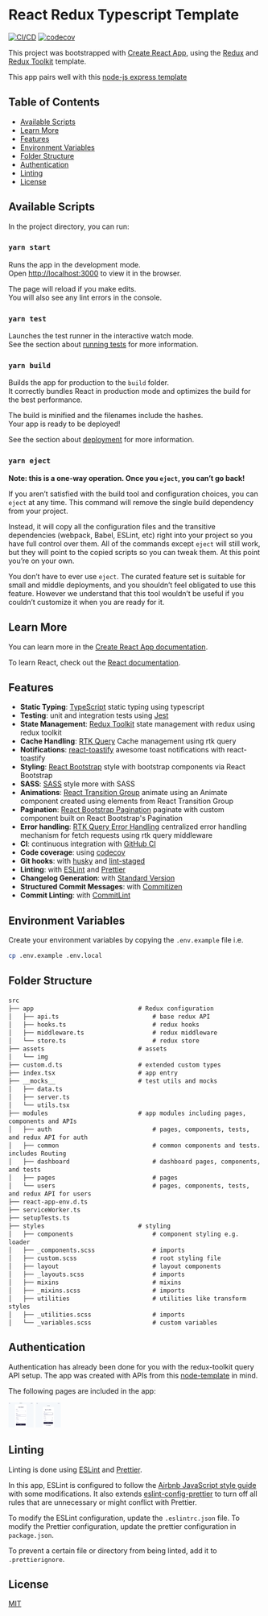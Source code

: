 # React Redux Typescript Template

[![CI/CD](https://github.com/saisilinus/react-redux-typescript-boilerplate/actions/workflows/ci.js.yml/badge.svg)](https://github.com/saisilinus/react-redux-typescript-boilerplate/actions/workflows/ci.js.yml)
[![codecov](https://codecov.io/gh/saisilinus/react-redux-typescript-boilerplate/branch/master/graph/badge.svg?token=W45JDTDV54)](https://codecov.io/gh/saisilinus/react-redux-typescript-boilerplate)

This project was bootstrapped with [Create React App](https://github.com/facebook/create-react-app), using the [Redux](https://redux.js.org/) and [Redux Toolkit](https://redux-toolkit.js.org/) template.

This app pairs well with this [node-js express template](https://github.com/saisilinus/node-express-mongoose-typescript-boilerplate)

## Table of Contents

- [Available Scripts](#available-scripts)
- [Learn More](#learn-more)
- [Features](#features)
- [Environment Variables](#environment-variables)
- [Folder Structure](#folder-structure)
- [Authentication](#authentication)
- [Linting](#linting)
- [License](#license)

## Available Scripts

In the project directory, you can run:

### `yarn start`

Runs the app in the development mode.<br />
Open [http://localhost:3000](http://localhost:3000) to view it in the browser.

The page will reload if you make edits.<br />
You will also see any lint errors in the console.

### `yarn test`

Launches the test runner in the interactive watch mode.<br />
See the section about [running tests](https://facebook.github.io/create-react-app/docs/running-tests) for more information.

### `yarn build`

Builds the app for production to the `build` folder.<br />
It correctly bundles React in production mode and optimizes the build for the best performance.

The build is minified and the filenames include the hashes.<br />
Your app is ready to be deployed!

See the section about [deployment](https://facebook.github.io/create-react-app/docs/deployment) for more information.

### `yarn eject`

**Note: this is a one-way operation. Once you `eject`, you can’t go back!**

If you aren’t satisfied with the build tool and configuration choices, you can `eject` at any time. This command will remove the single build dependency from your project.

Instead, it will copy all the configuration files and the transitive dependencies (webpack, Babel, ESLint, etc) right into your project so you have full control over them. All of the commands except `eject` will still work, but they will point to the copied scripts so you can tweak them. At this point you’re on your own.

You don’t have to ever use `eject`. The curated feature set is suitable for small and middle deployments, and you shouldn’t feel obligated to use this feature. However we understand that this tool wouldn’t be useful if you couldn’t customize it when you are ready for it.

## Learn More

You can learn more in the [Create React App documentation](https://facebook.github.io/create-react-app/docs/getting-started).

To learn React, check out the [React documentation](https://reactjs.org/).

## Features

- **Static Typing**: [TypeScript](https://www.typescriptlang.org/) static typing using typescript
- **Testing**: unit and integration tests using [Jest](https://jestjs.io)
- **State Management**: [Redux Toolkit](https://redux-toolkit.js.org/) state management with redux using redux toolkit
- **Cache Handling**: [RTK Query](https://redux-toolkit.js.org/rtk-query/overview) Cache management using rtk query
- **Notifications**: [react-toastify](https://github.com/fkhadra/react-toastify) awesome toast notifications with react-toastify
- **Styling**: [React Bootstrap](https://react-bootstrap.github.io/) style with bootstrap components via React Bootstrap
- **SASS**: [SASS](https://sass-lang.com/) style more with SASS
- **Animations**: [React Transition Group](https://reactcommunity.org/react-transition-group/) animate using an Animate component created using elements from React Transition Group
- **Pagination**: [React Bootstrap Pagination](https://react-bootstrap.github.io/components/pagination/) paginate with custom component built on React Bootstrap's Pagination
- **Error handling**: [RTK Query Error Handling](https://redux-toolkit.js.org/rtk-query/usage/error-handling) centralized error handling mechanism for fetch requests using rtk query middleware
- **CI**: continuous integration with [GitHub CI](https://travis-ci.org)
- **Code coverage**: using [codecov](https://about.codecov.io/)
- **Git hooks**: with [husky](https://github.com/typicode/husky) and [lint-staged](https://github.com/okonet/lint-staged)
- **Linting**: with [ESLint](https://eslint.org) and [Prettier](https://prettier.io)
- **Changelog Generation**: with [Standard Version](https://github.com/conventional-changelog/standard-version)
- **Structured Commit Messages**: with [Commitizen](https://github.com/commitizen/cz-cli)
- **Commit Linting**: with [CommitLint](https://github.com/conventional-changelog/commitlint)

## Environment Variables
Create your environment variables by copying the `.env.example` file i.e.

```bash
cp .env.example .env.local
```

## Folder Structure

```
src
├── app                             # Redux configuration
│   ├── api.ts                          # base redux API
│   ├── hooks.ts                        # redux hooks
│   ├── middleware.ts                   # redux middleware
│   └── store.ts                        # redux store
├── assets                          # assets
│   └── img
├── custom.d.ts                     # extended custom types
├── index.tsx                       # app entry
├── __mocks__                       # test utils and mocks
│   ├── data.ts
│   ├── server.ts
│   └── utils.tsx
├── modules                         # app modules including pages, components and APIs
│   ├── auth                            # pages, components, tests, and redux API for auth
│   ├── common                          # common components and tests. includes Routing
│   ├── dashboard                       # dashboard pages, components, and tests
│   ├── pages                           # pages
│   └── users                           # pages, components, tests, and redux API for users
├── react-app-env.d.ts
├── serviceWorker.ts
├── setupTests.ts
├── styles                          # styling
│   ├── components                      # component styling e.g. loader
│   ├── _components.scss                # imports
│   ├── custom.scss                     # root styling file
│   ├── layout                          # layout components
│   ├── _layouts.scss                   # imports
│   ├── mixins                          # mixins
│   ├── _mixins.scss                    # imports
│   ├── utilities                       # utilities like transform styles
│   ├── _utilities.scss                 # imports
│   └── _variables.scss                 # custom variables
```

## Authentication

Authentication has already been done for you with the redux-toolkit query API setup. The app was created with APIs from this [node-template](https://github.com/saisilinus/node-express-mongoose-typescript-boilerplate) in mind. 

The following pages are included in the app:

<div>
    <img src="src/assets/img/screenshots/register.png" alt="register" title="Register" height="50" width="50">
    <img src="src/assets/img/screenshots/login.png" alt="login" title="Login" height="50" width="50">
</div>

## Linting

Linting is done using [ESLint](https://eslint.org/) and [Prettier](https://prettier.io).

In this app, ESLint is configured to follow the [Airbnb JavaScript style guide](https://github.com/airbnb/javascript/tree/master/packages/eslint-config-airbnb-base) with some modifications. It also extends [eslint-config-prettier](https://github.com/prettier/eslint-config-prettier) to turn off all rules that are unnecessary or might conflict with Prettier.

To modify the ESLint configuration, update the `.eslintrc.json` file. To modify the Prettier configuration, update the prettier configuration in `package.json`.

To prevent a certain file or directory from being linted, add it to `.prettierignore`.

## License

[MIT](LICENSE)

